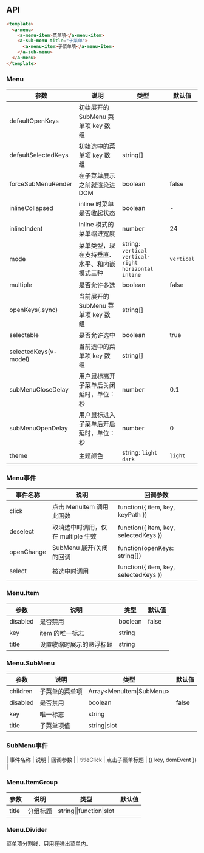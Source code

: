
## API

````html
<template>
  <a-menu>
    <a-menu-item>菜单项</a-menu-item>
    <a-sub-menu title="子菜单">
      <a-menu-item>子菜单项</a-menu-item>
    </a-sub-menu>
  </a-menu>
</template>
````

### Menu

| 参数 | 说明 | 类型 | 默认值 |
| --- | --- | --- | --- |
| defaultOpenKeys | 初始展开的 SubMenu 菜单项 key 数组 |  |  |
| defaultSelectedKeys | 初始选中的菜单项 key 数组 | string\[] |  |
| forceSubMenuRender | 在子菜单展示之前就渲染进 DOM | boolean | false |
| inlineCollapsed | inline 时菜单是否收起状态 | boolean | - |
| inlineIndent | inline 模式的菜单缩进宽度 | number | 24 |
| mode | 菜单类型，现在支持垂直、水平、和内嵌模式三种 | string: `vertical` `vertical-right` `horizontal` `inline` | `vertical` |
| multiple | 是否允许多选 | boolean | false |
| openKeys(.sync) | 当前展开的 SubMenu 菜单项 key 数组 | string\[] |  |
| selectable | 是否允许选中 | boolean | true |
| selectedKeys(v-model) | 当前选中的菜单项 key 数组 | string\[] |  |
| subMenuCloseDelay | 用户鼠标离开子菜单后关闭延时，单位：秒 | number | 0.1 |
| subMenuOpenDelay | 用户鼠标进入子菜单后开启延时，单位：秒 | number | 0 |
| theme | 主题颜色 | string: `light` `dark` | `light` |

### Menu事件
| 事件名称 | 说明 | 回调参数 |
| --- | --- | --- |
| click | 点击 MenuItem 调用此函数 | function({ item, key, keyPath }) |
| deselect | 取消选中时调用，仅在 multiple 生效 | function({ item, key, selectedKeys }) |
| openChange | SubMenu 展开/关闭的回调 | function(openKeys: string\[]) |
| select | 被选中时调用 | function({ item, key, selectedKeys }) |

### Menu.Item

| 参数 | 说明 | 类型 | 默认值 |
| --- | --- | --- | --- |
| disabled | 是否禁用 | boolean | false |
| key | item 的唯一标志 | string |  |
| title | 设置收缩时展示的悬浮标题 | string |  |

### Menu.SubMenu

| 参数 | 说明 | 类型 | 默认值 |
| --- | --- | --- | --- |
| children | 子菜单的菜单项 | Array&lt;MenuItem\|SubMenu> |  |
| disabled | 是否禁用 | boolean | false |
| key | 唯一标志 | string |  |
| title | 子菜单项值 | string\|slot |  |

### SubMenu事件
| 事件名称 | 说明 | 回调参数 |
| titleClick | 点击子菜单标题 | ({ key, domEvent }) |

### Menu.ItemGroup

| 参数 | 说明 | 类型 | 默认值 |
| --- | --- | --- | --- |
| title | 分组标题 | string\|\|function\|slot |  |

### Menu.Divider

菜单项分割线，只用在弹出菜单内。
